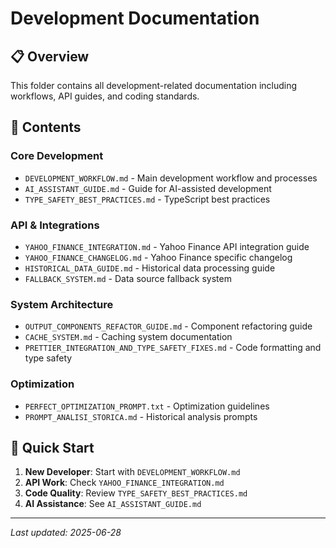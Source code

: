 # Development Documentation

## 📋 Overview

This folder contains all development-related documentation including workflows, API guides, and coding standards.

## 📂 Contents

### **Core Development**

- `DEVELOPMENT_WORKFLOW.md` - Main development workflow and processes
- `AI_ASSISTANT_GUIDE.md` - Guide for AI-assisted development
- `TYPE_SAFETY_BEST_PRACTICES.md` - TypeScript best practices

### **API & Integrations**

- `YAHOO_FINANCE_INTEGRATION.md` - Yahoo Finance API integration guide
- `YAHOO_FINANCE_CHANGELOG.md` - Yahoo Finance specific changelog
- `HISTORICAL_DATA_GUIDE.md` - Historical data processing guide
- `FALLBACK_SYSTEM.md` - Data source fallback system

### **System Architecture**

- `OUTPUT_COMPONENTS_REFACTOR_GUIDE.md` - Component refactoring guide
- `CACHE_SYSTEM.md` - Caching system documentation
- `PRETTIER_INTEGRATION_AND_TYPE_SAFETY_FIXES.md` - Code formatting and type safety

### **Optimization**

- `PERFECT_OPTIMIZATION_PROMPT.txt` - Optimization guidelines
- `PROMPT_ANALISI_STORICA.md` - Historical analysis prompts

## 🚀 Quick Start

1. **New Developer**: Start with `DEVELOPMENT_WORKFLOW.md`
2. **API Work**: Check `YAHOO_FINANCE_INTEGRATION.md`
3. **Code Quality**: Review `TYPE_SAFETY_BEST_PRACTICES.md`
4. **AI Assistance**: See `AI_ASSISTANT_GUIDE.md`

---

_Last updated: 2025-06-28_

